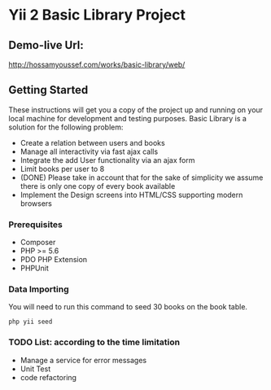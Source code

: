 Yii 2 Basic Library Project
============================

Demo-live Url:
-------------------

http://hossamyoussef.com/works/basic-library/web/


## Getting Started


These instructions will get you a copy of the project up and running on your local machine for development and testing purposes.
Basic Library is a solution for the following problem:

- Create a relation between users and books 
- Manage all interactivity via fast ajax calls 
- Integrate the add User functionality via an ajax form 
- Limit books per user to 8 
- (DONE) Please take in account that for the sake of simplicity we assume there is only one copy of every book available
- Implement the Design screens into HTML/CSS supporting modern browsers

### Prerequisites

- Composer
- PHP  >= 5.6
- PDO PHP Extension
- PHPUnit


### Data Importing
You will need to run this command to seed 30 books on the book table.
```
php yii seed
```

### TODO List: according to the time limitation
- Manage a service for error messages
- Unit Test
- code refactoring

